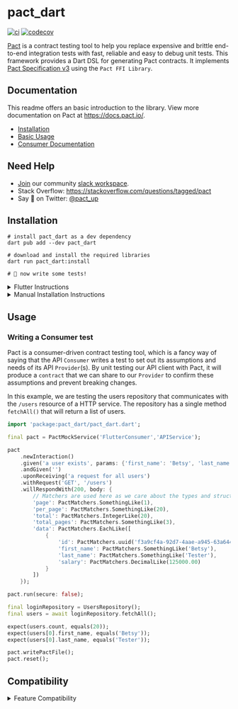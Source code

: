 # pact_dart

[![ci](https://github.com/matthewshirley/pact_dart/actions/workflows/ci.yml/badge.svg)](https://github.com/matthewshirley/pact_dart/actions/workflows/ci.yml)
[![codecov](https://codecov.io/gh/matthewshirley/pact_dart/branch/main/graph/badge.svg?token=N7495X6QCL)](https://codecov.io/gh/matthewshirley/pact_dart)

[Pact][pact-docs] is a contract testing tool to help you replace expensive and brittle end-to-end integration tests with fast, reliable and easy to debug unit tests. This framework provides a Dart DSL for generating Pact contracts. It implements [Pact Specification v3][pact-specification-v3] using the `Pact FFI Library`.

## Documentation

This readme offers an basic introduction to the library. View more documentation on Pact at https://docs.pact.io/.

- [Installation](#installation)
- [Basic Usage](#usage)
- [Consumer Documentation](./docs/consumer.md)

## Need Help

- [Join](<(http://slack.pact.io)>) our community [slack workspace](http://pact-foundation.slack.com/).
- Stack Overflow: https://stackoverflow.com/questions/tagged/pact
- Say 👋 on Twitter: [@pact_up]

## Installation

```shell
# install pact_dart as a dev dependency
dart pub add --dev pact_dart

# download and install the required libraries
dart run pact_dart:install

# 🚀 now write some tests!
```

<details><summary>Flutter Instructions</summary>

### Flutter Installation

```bash
# install pact_dart as a dev dependency
flutter pub add --dev pact_dart

# download and install the required libraries
flutter pub run pact_dart:install

# 🚀 now write some tests!
```

</details>

<details><summary>Manual Installation Instructions</summary>

### Modify Library Location

By default, the `Pact FFI Library` is installed to `/usr/local/lib` on macOS and Linux. However, you can use the `PACT_DART_LIB_DOWNLOAD_PATH` environment variable to modify the installation path.

```
PACT_DART_LIB_DOWNLOAD_PATH=/app/my-other-location dart run pact_dart:install
```

### Manual Installation

Download the latest `Pact FFI Library` [libraries] for your OS, and install onto a standard library search path (for example, we suggest: `/usr/local/lib` on OSX/Linux):

Ensure you have the correct extension for your OS:

- For Mac OSX: `.dylib`
- For Linux: `.so`
- For Windows: `.dll`

```sh
wget https://github.com/pact-foundation/pact-reference/releases/download/libpact_ffi-v0.0.2/libpact_ffi-osx-x86_64.dylib.gz
gunzip libpact_ffi-osx-x86_64.dylib.gz
mv libpact_ffi-osx-x86_64.dylib /usr/local/lib/libpact_ffi.dylib
```

</details>

## Usage

### Writing a Consumer test

Pact is a consumer-driven contract testing tool, which is a fancy way of saying that the API `Consumer` writes a test to set out its assumptions and needs of its API `Provider`(s). By unit testing our API client with Pact, it will produce a `contract` that we can share to our `Provider` to confirm these assumptions and prevent breaking changes.

In this example, we are testing the users repository that communicates with the `/users` resource of a HTTP service. The repository has a single method `fetchAll()` that will return a list of users.

```dart
import 'package:pact_dart/pact_dart.dart';

final pact = PactMockService('FlutterConsumer','APIService');

pact
    .newInteraction()
    .given('a user exists', params: {'first_name': 'Betsy', 'last_name': 'Tester'})
    .andGiven('')
    .uponReceiving('a request for all users')
    .withRequest('GET', '/users')
    .willRespondWith(200, body: {
        // Matchers are used here as we care about the types and structure of the response and not the exact values.
        'page': PactMatchers.SomethingLike(1),
        'per_page': PactMatchers.SomethingLike(20),
        'total': PactMatchers.IntegerLike(20),
        'total_pages': PactMatchers.SomethingLike(3),
        'data': PactMatchers.EachLike([
            {
                'id': PactMatchers.uuid('f3a9cf4a-92d7-4aae-a945-63a6440b528b'),
                'first_name': PactMatchers.SomethingLike('Betsy'),
                'last_name': PactMatchers.SomethingLike('Tester'),
                'salary': PactMatchers.DecimalLike(125000.00)
            }
        ])
    });

pact.run(secure: false);

final loginRepository = UsersRepository();
final users = await loginRepository.fetchAll();

expect(users.count, equals(20));
expect(users[0].first_name, equals('Betsy'));
expect(users[0].last_name, equals('Tester'));

pact.writePactFile();
pact.reset();
```

## Compatibility

<details><summary>Feature Compatibility</summary>

| Feature                                                                | Supported |
| ---------------------------------------------------------------------- | --------- |
| HTTP Pacts                                                             | ✅        |
| Asychronous message pacts                                              | ❌        |
| Regular expression matching                                            | ✅        |
| Type based matching ("like")                                           | ✅        |
| Flexible array length ("each like")                                    | ✅        |
| Verify a pact that uses the Pact specification v3 format               | ✅        |
| Pact specification v3 matchers                                         | 🔨        |
| Pact specification v3 generators                                       | ❌        |
| Multiple provider states (pact creation)                               | ✅        |
| Multiple provider states (pact verification)                           | ❌        |
| Publish pacts to Pact Broker                                           | ❌        |
| Tag consumer version in Pact Broker when publishing pact               | ❌        |
| Dynamically fetch pacts for provider from Pact Broker for verification | ❌        |
| Dynamically fetch pacts for provider with specified tags               | ❌        |
| Automatically tag consumer/provider with name of git branch            | ❌        |
| Use 'pacts for verification' Pact Broker API                           | ❌        |
| Pending pacts                                                          | ❌        |
| WIP pacts                                                              | ❌        |
| JSON test results output                                               | ❌        |
| XML test results output                                                | ❌        |
| Markdown test results output                                           | ❌        |
| Run a single interaction when verifying a pact                         | ❌        |
| Injecting values from provider state callbacks                         | ❌        |
| Date/Time expressions with generators                                  | ❌        |

- ✅ -- Implemented
- 🔨 -- Partially implemented
- ❌ -- Not implemented

</details>

[pact-docs]: https://docs.pact.io
[pact-specification-v3]: https://github.com/pact-foundation/pact-specification/tree/version-3
[slack]: https://slack.pact.io
[pact website]: https://docs.pact.io/
[slack channel]: https://pact-foundation.slack.com
[@pact_up]: https://twitter.com/pact_up